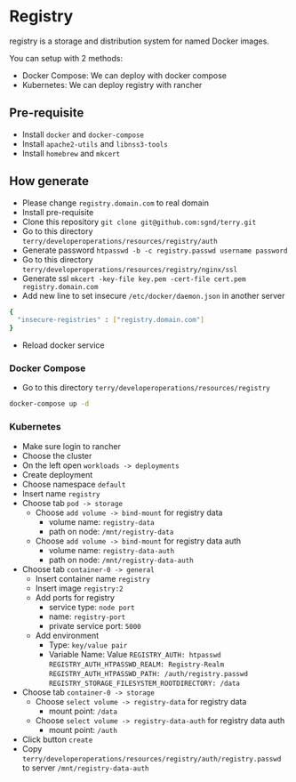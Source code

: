 # Registry

registry is a storage and distribution system for named Docker images.

You can setup with 2 methods:

- Docker Compose: We can deploy with docker compose
- Kubernetes: We can deploy registry with rancher

## Pre-requisite

- Install `docker` and `docker-compose`
- Install `apache2-utils` and `libnss3-tools`
- Install `homebrew` and `mkcert`

## How generate

- Please change `registry.domain.com` to real domain
- Install pre-requisite
- Clone this repository `git clone git@github.com:sgnd/terry.git`
- Go to this directory `terry/developeroperations/resources/registry/auth`
- Generate password `htpasswd -b -c registry.passwd username password`
- Go to this directory `terry/developeroperations/resources/registry/nginx/ssl`
- Generate ssl `mkcert -key-file key.pem -cert-file cert.pem registry.domain.com`
- Add new line to set insecure `/etc/docker/daemon.json` in another server

```bash
{
  "insecure-registries" : ["registry.domain.com"]
}
```

- Reload docker service

### Docker Compose

- Go to this directory `terry/developeroperations/resources/registry`

```bash
docker-compose up -d
```

### Kubernetes

- Make sure login to rancher
- Choose the cluster
- On the left open `workloads -> deployments`
- Create deployment
- Choose namespace `default`
- Insert name `registry`
- Choose tab `pod -> storage`
  - Choose `add volume -> bind-mount` for registry data
    - volume name: `registry-data`
    - path on node: `/mnt/registry-data`
  - Choose `add volume -> bind-mount` for registry data auth
    - volume name: `registry-data-auth`
    - path on node: `/mnt/registry-data-auth`
- Choose tab `container-0 -> general`
  - Insert container name `registry`
  - Insert image `registry:2`
  - Add ports for registry
    - service type: `node port`
    - name: `registry-port`
    - private service port: `5000`
  - Add environment
    - Type: `key/value pair`
    - Variable Name: Value
      `REGISTRY_AUTH: htpasswd`
      `REGISTRY_AUTH_HTPASSWD_REALM: Registry-Realm`
      `REGISTRY_AUTH_HTPASSWD_PATH: /auth/registry.passwd`
      `REGISTRY_STORAGE_FILESYSTEM_ROOTDIRECTORY: /data`
- Choose tab `container-0 -> storage`
  - Choose `select volume -> registry-data` for registry data
    - mount point: `/data`
  - Choose `select volume -> registry-data-auth` for registry data auth
    - mount point: `/auth`
- Click button `create`
- Copy `terry/developeroperations/resources/registry/auth/registry.passwd` to server `/mnt/registry-data-auth`
